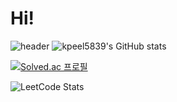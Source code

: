 # Hi!

![header](https://capsule-render.vercel.app/api?type=waving&color=1abc9c&height=300&section=header&text=fightingting&fontSize=100&fontColor=ffffff)
![kpeel5839's GitHub stats](https://github-readme-stats.vercel.app/api?username=kpeel5839&&show_icons=true&theme=vue&height=100)

[![Solved.ac
프로필](http://mazassumnida.wtf/api/v2/generate_badge?boj=kpeel5839&height=100)](https://solved.ac/kpeel5839)

![LeetCode Stats](https://leetcard.jacoblin.cool/suheelove?theme=dark&font=Smooch%20Sans&ext=heatmap)
